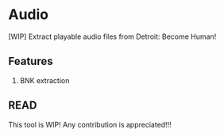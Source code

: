 # Audio
[WIP] Extract playable audio files from Detroit: Become Human!

## Features
1. BNK extraction

## READ
This tool is WIP! Any contribution is appreciated!!!
